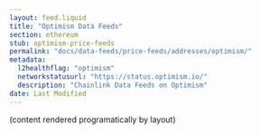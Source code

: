 ```yaml
---
layout: feed.liquid
title: "Optimism Data Feeds"
section: ethereum
stub: optimism-price-feeds
permalink: "docs/data-feeds/price-feeds/addresses/optimism/"
metadata:
  l2healthflag: "optimism"
  networkstatusurl: "https://status.optimism.io/"
  description: "Chainlink Data Feeds on Optimism"
date: Last Modified
---
```

(content rendered programatically by layout)
